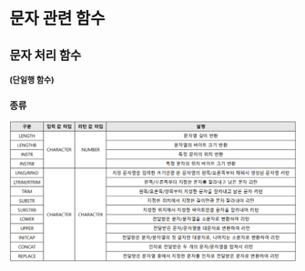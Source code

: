 # 문자 관련 함수

## 문자 처리 함수

#### \(단일행 함수\)

### 

### 종류

![](../.gitbook/assets/image%20%284%29.png)



